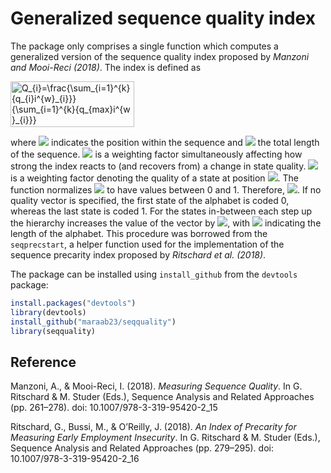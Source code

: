 # Generalized sequence quality index

The package only comprises a single function which computes a generalized version of the sequence quality index proposed by *Manzoni and Mooi-Reci (2018)*. The index is defined as

<img src="http://bit.ly/2SrBrhU" align="center" border="0" alt="Q_{i}=\frac{\sum_{i=1}^{k}{q_{i}i^{w}_{i}}}{\sum_{i=1}^{k}{q_{max}i^{w }_{i}}}" width="198" height="73" />

where <img src="https://render.githubusercontent.com/render/math?math=i"> indicates the position within the sequence and <img src="https://render.githubusercontent.com/render/math?math=k"> the total length of the sequence. <img src="https://render.githubusercontent.com/render/math?math=w"> is a weighting factor simultaneously affecting how strong the index reacts to (and recovers from) a change in state quality. <img src="https://render.githubusercontent.com/render/math?math=q_{i}"> is a weighting factor denoting the quality of a state at position <img src="https://render.githubusercontent.com/render/math?math=i">. The function normalizes <img src="https://render.githubusercontent.com/render/math?math=q_{i}"> to have values between 0 and 1. Therefore, <img src="https://render.githubusercontent.com/render/math?math=q_{max}=1">. If no quality vector is specified, the first state of the alphabet is coded 0, whereas the last state is coded 1. For the states in-between each step up the hierarchy increases the value of the vector by <img src="https://render.githubusercontent.com/render/math?math={1}/{(l(A)-1)}">, with <img src="https://render.githubusercontent.com/render/math?math=l(A)"> indicating the length of the alphabet. This procedure was borrowed from the `seqprecstart`, a helper function used for the implementation of the sequence precarity index proposed by *Ritschard et al. (2018)*. 


The package can be installed using `install_github` from the `devtools` package:

```R
install.packages("devtools")
library(devtools)
install_github("maraab23/seqquality")
library(seqquality)
```

## Reference

Manzoni, A., & Mooi-Reci, I. (2018). *Measuring Sequence Quality*. In G. Ritschard & M. Studer (Eds.), Sequence Analysis and Related Approaches (pp. 261–278). doi: 10.1007/978-3-319-95420-2_15

Ritschard, G., Bussi, M., & O’Reilly, J. (2018). *An Index of Precarity for Measuring Early Employment Insecurity*. In G. Ritschard & M. Studer (Eds.), Sequence Analysis and Related Approaches (pp. 279–295). doi: 10.1007/978-3-319-95420-2_16
